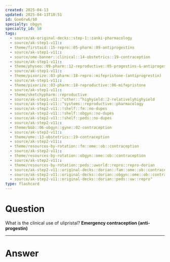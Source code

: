 ```yaml
---
created: 2025-04-13
updated: 2025-04-13T10:51
id: Goe6rw6/$0
specialty: obgyn
specialty_id: 50
tags:
  - source/ak-original-decks::step-1::zanki-pharmacology
  - source/ak-step1-v11::
  - theme/firstaid::15-repro::05-pharm::09-antiprogestins
  - source/ak-step1-v11::
  - source/ome-banner::clinical::14-obstetrics::19-contraception
  - source/ak-step1-v11::
  - theme/physeo::09-pharm::12-reproductive::05-progestins-&-antiprogestins
  - source/ak-step1-v11::
  - theme/pixorize::03-pharm::18-repro::mifepristone-(antiprogrestin)
  - source/ak-step1-v11::
  - theme/pixorize::03-pharm::18-reproductive::06-mifepristone
  - source/ak-step1-v11::
  - theme/sketchypharm::reproductive
  - source/ak-step1-v11::^other::^highyield::2-relativelyhighyield
  - source/ak-step1-v11::^systems::reproductive::pharmacology
  - source/ak-step2-v11::!shelf::fm::no-dupes
  - source/ak-step2-v11::!shelf::obgyn::no-dupes
  - source/ak-step2-v11::!shelf::peds::no-dupes
  - source/ak-step2-v11::
  - theme/b&b::06-obgyn::gyne::02-contraception
  - source/ak-step2-v11::
  - theme/ome::13-obstetrics::19-contraception
  - source/ak-step2-v11::
  - theme/resources-by-rotation::fm::ome::ob::contraception
  - source/ak-step2-v11::
  - theme/resources-by-rotation::obgyn::ome::ob::contraception
  - source/ak-step2-v11::
  - theme/resources-by-rotation::peds::uworld::repro::repro-dorian
  - source/ak-step2-v11::original-decks::dorian::fam::ome::ob::contraception
  - source/ak-step2-v11::original-decks::dorian::obgyn::ome::ob::contraception
  - source/ak-step2-v11::original-decks::dorian::peds::uw::repro"
type: flashcard
---
```


# Question
What is the clinical use of ulipristal?   **Emergency contraception (anti-progestin)**

---

# Answer
